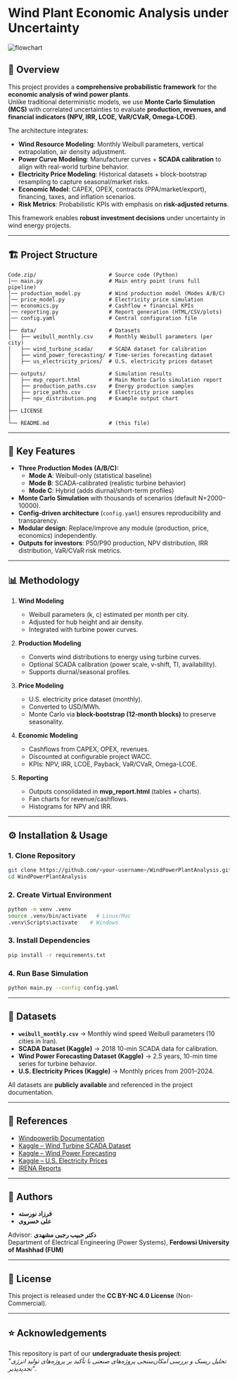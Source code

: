 # Wind Plant Economic Analysis under Uncertainty

![flowchart](https://github.com/user-attachments/assets/f23a97b6-4ae4-4e46-b604-4ec439741cb4)


## 📌 Overview
This project provides a **comprehensive probabilistic framework** for the **economic analysis of wind power plants**.  
Unlike traditional deterministic models, we use **Monte Carlo Simulation (MCS)** with correlated uncertainties to evaluate **production, revenues, and financial indicators (NPV, IRR, LCOE, VaR/CVaR, Omega-LCOE)**.

The architecture integrates:
- **Wind Resource Modeling**: Monthly Weibull parameters, vertical extrapolation, air density adjustment.
- **Power Curve Modeling**: Manufacturer curves + **SCADA calibration** to align with real-world turbine behavior.
- **Electricity Price Modeling**: Historical datasets + block-bootstrap resampling to capture seasonal/market risks.
- **Economic Model**: CAPEX, OPEX, contracts (PPA/market/export), financing, taxes, and inflation scenarios.
- **Risk Metrics**: Probabilistic KPIs with emphasis on **risk-adjusted returns**.

This framework enables **robust investment decisions** under uncertainty in wind energy projects.

---

## 🏗️ Project Structure
```
Code.zip/                       # Source code (Python)
│── main.py                     # Main entry point (runs full pipeline)
│── production_model.py         # Wind production model (Modes A/B/C)
│── price_model.py              # Electricity price simulation
│── economics.py                # Cashflow + financial KPIs
│── reporting.py                # Report generation (HTML/CSV/plots)
│── config.yaml                 # Central configuration file
│
├── data/                       # Datasets
│   ├── weibull_monthly.csv     # Monthly Weibull parameters (per city)
│   ├── wind_turbine_scada/     # SCADA dataset for calibration
│   ├── wind_power_forecasting/ # Time-series forecasting dataset
│   ├── us_electricity_prices/  # U.S. electricity prices dataset
│
├── outputs/                    # Simulation results
│   ├── mvp_report.html         # Main Monte Carlo simulation report
│   ├── production_paths.csv    # Energy production samples
│   ├── price_paths.csv         # Electricity price samples
│   ├── npv_distribution.png    # Example output chart
│
├── LICENSE
|
└── README.md                   # (this file)
```

---

## 🔑 Key Features
- **Three Production Modes (A/B/C):**
  - **Mode A**: Weibull-only (statistical baseline)
  - **Mode B**: SCADA-calibrated (realistic turbine behavior)
  - **Mode C**: Hybrid (adds diurnal/short-term profiles)
- **Monte Carlo Simulation** with thousands of scenarios (default N=2000–10000).
- **Config-driven architecture** (`config.yaml`) ensures reproducibility and transparency.
- **Modular design**: Replace/improve any module (production, price, economics) independently.
- **Outputs for investors**: P50/P90 production, NPV distribution, IRR distribution, VaR/CVaR risk metrics.

---

## 📊 Methodology
1. **Wind Modeling**  
   - Weibull parameters (k, c) estimated per month per city.  
   - Adjusted for hub height and air density.  
   - Integrated with turbine power curves.

2. **Production Modeling**  
   - Converts wind distributions to energy using turbine curves.  
   - Optional SCADA calibration (power scale, v-shift, TI, availability).  
   - Supports diurnal/seasonal profiles.

3. **Price Modeling**  
   - U.S. electricity price dataset (monthly).  
   - Converted to USD/MWh.  
   - Monte Carlo via **block-bootstrap (12-month blocks)** to preserve seasonality.  

4. **Economic Modeling**  
   - Cashflows from CAPEX, OPEX, revenues.  
   - Discounted at configurable project WACC.  
   - KPIs: NPV, IRR, LCOE, Payback, VaR/CVaR, Omega-LCOE.

5. **Reporting**  
   - Outputs consolidated in **mvp_report.html** (tables + charts).  
   - Fan charts for revenue/cashflows.  
   - Histograms for NPV and IRR.  

---

## ⚙️ Installation & Usage
### 1. Clone Repository
```bash
git clone https://github.com/<your-username>/WindPowerPlantAnalysis.git
cd WindPowerPlantAnalysis
```

### 2. Create Virtual Environment
```bash
python -m venv .venv
source .venv/bin/activate   # Linux/Mac
.venv\Scripts\activate    # Windows
```

### 3. Install Dependencies
```bash
pip install -r requirements.txt
```

### 4. Run Base Simulation
```bash
python main.py --config config.yaml
```

---

## 📂 Datasets
- **`weibull_monthly.csv`** → Monthly wind speed Weibull parameters (10 cities in Iran).  
- **SCADA Dataset (Kaggle)** → 2018 10-min SCADA data for calibration.  
- **Wind Power Forecasting Dataset (Kaggle)** → 2.5 years, 10-min time series for turbine behavior. 
- **U.S. Electricity Prices (Kaggle)** → Monthly prices from 2001–2024.  

All datasets are **publicly available** and referenced in the project documentation.

---

## 📑 References
- [Windpowerlib Documentation](https://windpowerlib.readthedocs.io/)  
- [Kaggle – Wind Turbine SCADA Dataset](https://www.kaggle.com/datasets/berkerisen/wind-turbine-scada-dataset)  
- [Kaggle – Wind Power Forecasting](https://www.kaggle.com/datasets/theforcecoder/wind-power-forecasting)  
- [Kaggle – U.S. Electricity Prices](https://www.kaggle.com/datasets/nicholasjhana/US-electricity-prices)  
- [IRENA Reports](https://www.irena.org/)  

---

## 👥 Authors
- **فرزاد نورسته**  
- **علی خسروی**  

Advisor: **دکتر حبیب رجبی مشهدی**  
Department of Electrical Engineering (Power Systems), **Ferdowsi University of Mashhad (FUM)**

---

## 📜 License
This project is released under the **CC BY-NC 4.0 License** (Non-Commercial).

---

## ⭐ Acknowledgements
This repository is part of our **undergraduate thesis project**:  
*"تحلیل ریسک و بررسی امکان‌سنجی پروژه‌های صنعتی با تأکید بر پروژه‌های تولید انرژی تجدیدپذیر"*.
